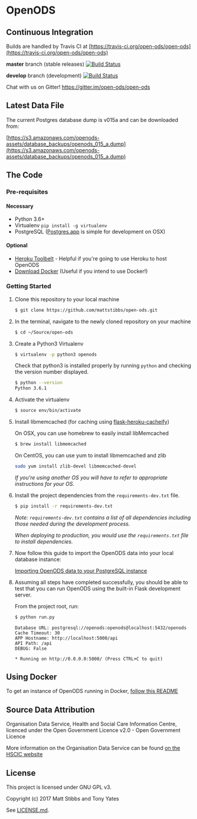 # OpenODS

## Continuous Integration
Builds are handled by Travis CI at [https://travis-ci.org/open-ods/open-ods](https://travis-ci.org/open-ods/open-ods)

**master** branch (stable releases) [![Build Status](https://travis-ci.org/open-ods/open-ods.svg?branch=master)](https://travis-ci.org/open-ods/open-ods)

**develop** branch (development) [![Build Status](https://travis-ci.org/open-ods/open-ods.svg?branch=develop)](https://travis-ci.org/mattstibbs/open-ods)

Chat with us on Gitter! https://gitter.im/open-ods/open-ods

## Latest Data File
The current Postgres database dump is v015a and can be downloaded from:

[https://s3.amazonaws.com/openods-assets/database_backups/openods_015_a.dump](https://s3.amazonaws.com/openods-assets/database_backups/openods_015_a.dump)

## The Code

### Pre-requisites
#### Necessary
* Python 3.6+
* Virtualenv `pip install -g virtualenv`
* PostgreSQL ([Postgres.app](http://postgresapp.com) is simple for development on OSX)

#### Optional
* [Heroku Toolbelt](https://toolbelt.heroku.com) - Helpful if you're going to use Heroku to host OpenODS
* [Download Docker](https://www.docker.com/) (Useful if you intend to use Docker!)

### Getting Started

1. Clone this repository to your local machine

    ```bash
    $ git clone https://github.com/mattstibbs/open-ods.git
    ```
  
  
2. In the terminal, navigate to the newly cloned repository on your machine

    ```bash
    $ cd ~/Source/open-ods
    ```


3. Create a Python3 Virtualenv

    ```bash
    $ virtualenv -p python3 openods
    ```

    Check that python3 is installed properly by running `python` and checking the version number displayed.

    ```bash
    $ python --version
    Python 3.6.1
    ```



4. Activate the virtualenv

    ```bash
    $ source env/bin/activate
    ```


5. Install libmemcached (for caching using [flask-heroku-cacheify](http://rdegges.github.io/flask-heroku-cacheify/))

    On OSX, you can use homebrew to easily install libMemcached

    ```bash
    $ brew install libmemcached
    ```

    On CentOS, you can use yum to install libmemcached and zlib
    ```bash
    sudo yum install zlib-devel libmemcached-devel
    ```

    _If you're using another OS you will have to refer to appropriate instructions for your OS._


6. Install the project dependencies from the `requirements-dev.txt` file.

    ```bash
    $ pip install -r requirements-dev.txt
    ```

    _Note: `requirements-dev.txt` contains a list of all dependencies including
    those needed during the development process._

    _When deploying to production, you would use the `requirements.txt` file to install dependencies._

7. Now follow this guide to import the OpenODS data into your local
database instance:

    [Importing OpenODS data to your PostgreSQL instance](docs/importing_to_postgres.md)

8. Assuming all steps have completed successfully, you should be able to
test that you can run OpenODS using the built-in Flask development server.

    From the project root, run:

    ```bash
    $ python run.py
    ```

    ```
    Database URL: postgresql://openods:openods@localhost:5432/openods
    Cache Timeout: 30
    APP Hostname: http://localhost:5000/api
    API Path: /api
    DEBUG: False

    * Running on http://0.0.0.0:5000/ (Press CTRL+C to quit)
    ```

## Using Docker
To get an instance of OpenODS running in Docker, [follow this README](Docker/README.md)

## Source Data Attribution
Organisation Data Service, Health and Social Care Information Centre, licenced under the Open Government Licence v2.0  - Open Government Licence

More information on the Organisation Data Service can be found [on the HSCIC website](http://systems.hscic.gov.uk/data/ods)

## License
This project is licensed under GNU GPL v3.

Copyright (c) 2017 Matt Stibbs and Tony Yates

See [LICENSE.md](LICENSE.md).
